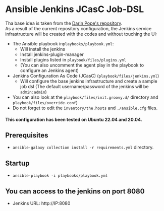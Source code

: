# Ansible Jenkins JCasC Job-DSL
Tha base idea is taken from the [Darin Pope's repository](https://github.com/darinpope/ansible-jenkins).\
As a result of the current repository configuration, the Jenkins service infrastructure will be created with the codes and without touching the UI:
- The Ansible playbook in`playbooks/playbook.yml`:
  - Will install the jenkins
  - Install jenkins-plugin-manager
  - Install plugins listed in `playbook/files/plugins.yml`
  - (You can also uncomment the agent play in the playbook to configure an Jenkins agent)
- Jenkins Configuration As Code (JCasC) (`playbook/files/jenkins.yml`)
  - Will configure the base jenkins infrastructure and create a sample job dsl (The default username/password of the jenkins will be `admin:admin`)
- You can also look at the `playbook/files/init.groovy.d/` directory and `playbook/files/override.conf`)
- Do not forget to edit the `inventory/the.hosts` and `./ansible.cfg` files.

#### This configuration has been tested on Ubuntu 22.04 and 20.04.


## Prerequisites
* `ansible-galaxy collection install -r requirements.yml`
 directory.
## Startup
* `ansible-playbook -i playbooks/playbook.yml`

## You can access to the jenkins on port 8080
* Jenkins URL: http://IP:8080